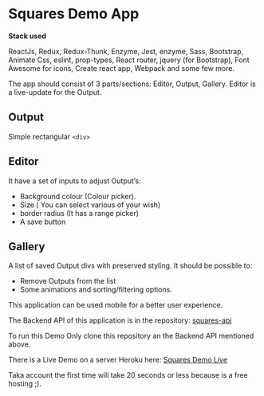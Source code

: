 # Squares Demo App

**Stack used**

ReactJs, Redux, Redux-Thunk, Enzyme, Jest, enzyme, Sass, Bootstrap, Animate Css, eslint, prop-types, React router, jquery (for Bootstrap), Font Awesome for icons, Create react app, Webpack  and some few more.


The app should consist of 3 parts/sections: Editor, Output, Gallery. Editor is a live-update for the Output.

## Output
Simple rectangular `<div>`
## Editor 
It have a set of inputs to adjust Output’s:

 - Background colour (Colour picker).
 - Size ( You can select various of your wish)
 - border radius (It has a range picker)
 - A save button


## Gallery 
A list of saved Output divs with preserved styling. It should be possible to:

 - Remove Outputs from the list
 - Some animations and sorting/filtering options.

This application can be used mobile for a better user experience.

The Backend API of this application is in the repository:
[squares-api](https://github.com/IsmaelTerreno/squares-api)

To run this Demo Only clone this repository an the Backend API mentioned above.

There is a Live Demo on a server Heroku here:
[Squares Demo Live](https://squares-demo.herokuapp.com)

Taka account the first time will take 20 seconds or less because is a free hosting ;).
